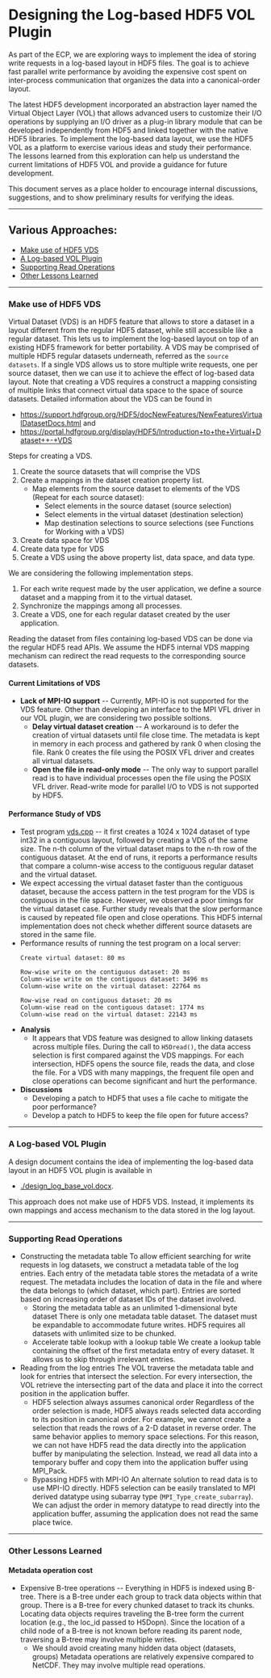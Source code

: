 # Designing the Log-based HDF5 VOL Plugin
As part of the ECP, we are exploring ways to implement the idea of storing write requests in a log-based layout in HDF5 files.
The goal is to achieve fast parallel write performance by avoiding the expensive cost spent on inter-process communication that organizes the data into a canonical-order layout.

The latest HDF5 development incorporated an abstraction layer named the Virtual Object Layer (VOL) that allows advanced users to customize their I/O operations by supplying an I/O driver as a plug-in library module that can be developed independently from HDF5 and linked together with the native HDF5 libraries.
To implement the log-based data layout, we use the HDF5 VOL as a platform to exercise various ideas and study their performance.
The lessons learned from this exploration can help us understand the current limitations of HDF5 VOL and provide a guidance for future development.

This document serves as a place holder to encourage internal discussions, suggestions, and to show preliminary results for verifying the ideas.

---

## Various Approaches:
* [Make use of HDF5 VDS](#make-use-of-hdf5-vds)
* [A Log-based VOL Plugin](#a-log-based-vol-plugin)
* [Supporting Read Operations](#supporting-read-operations)
* [Other Lessons Learned](#other-lessons-learned)

---

### Make use of HDF5 VDS

Virtual Dataset (VDS) is an HDF5 feature that allows to store a dataset in a layout different from the regular HDF5 dataset, while still accessible like a regular dataset.
This lets us to implement the log-based layout on top of an existing HDF5 framework for better portability.
A VDS may be comprised of multiple HDF5 regular datasets underneath, referred as the `source datasets`.
If a single VDS allows us to store multiple write requests, one per source dataset, then we can use it to achieve the effect of log-based data layout.
Note that creating a VDS requires a construct a mapping consisting of multiple links that connect virtual data space to the space of source datasets. Detailed information about the VDS can be found in
* https://support.hdfgroup.org/HDF5/docNewFeatures/NewFeaturesVirtualDatasetDocs.html and
* https://portal.hdfgroup.org/display/HDF5/Introduction+to+the+Virtual+Dataset++-+VDS

Steps for creating a VDS.
1. Create the source datasets that will comprise the VDS
2. Create a mappings in the dataset creation property list.
   * Map elements from the source dataset to elements of the VDS (Repeat for each source dataset):
     + Select elements in the source dataset (source selection)
     + Select elements in the virtual dataset (destination selection)
     + Map destination selections to source selections (see Functions for Working with a VDS)
3. Create data space for VDS
4. Create data type for VDS
5. Create a VDS using the above property list, data space, and data type.

We are considering the following implementation steps.
1. For each write request made by the user application, we define a source dataset and a mapping from it to the virtual dataset.
2. Synchronize the mappings among all processes.
3. Create a VDS, one for each regular dataset created by the user application.

Reading the dataset from files containing log-based VDS can be done via the regular HDF5 read APIs.
We assume the HDF5 internal VDS mapping mechanism can redirect the read requests to the corresponding source datasets.

#### Current Limitations of VDS
* **Lack of MPI-IO support** -- Currently, MPI-IO is not supported for the VDS feature.
   Other than developing an interface to the MPI VFL driver in our VOL plugin,
   we are considering two possible soltions.
  + **Delay virtual dataset creation** --
    A workaround is to defer the creation of virtual datasets until file close time.
    The metadata is kept in memory in each process and gathered by rank 0 when closing the file.
    Rank 0 creates the file using the POSIX VFL driver and creates all virtual datasets.
  + **Open the file in read-only mode** --
    The only way to support parallel read is to have individual processes open the file using the POSIX VFL driver.
    Read-write mode for parallel I/O to VDS is not supported by HDF5.

#### Performance Study of VDS
* Test program [vds.cpp](./vds.cpp) --
  it first creates a 1024 x 1024 dataset of type int32 in a contiguous layout, followed by creating a VDS of the same size.
  The n-th column of the virtual dataset maps to the n-th row of the contiguous dataset.
  At the end of runs, it reports a performance results that compare a column-wise access to the contiguous regular dataset and the virtual dataset.
* We expect accessing the virtual dataset faster than the contiguous dataset, because the access pattern in the test program for the VDS is contiguous in the file space.
  However, we observed a poor timings for the virtual dataset case.
  Further study reveals that the slow performance is caused by repeated file open and close operations.
  This HDF5 internal implementation does not check whether different source datasets are stored in the same file.
* Performance results of running the test program on a local server:
  ```
  Create virtual dataset: 80 ms

  Row-wise write on the contiguous dataset: 20 ms
  Column-wise write on the contiguous dataset: 3496 ms
  Column-wise write on the virtual dataset: 22764 ms

  Row-wise read on contiguous dataset: 20 ms
  Column-wise read on the contiguous dataset: 1774 ms
  Column-wise read on the virtual dataset: 22143 ms
  ```
* **Analysis**
  + It appears that VDS feature was designed to allow linking datasets across multiple files.
    During the call to `H5Dread()`, the data access selection is first compared against the VDS mappings.
    For each intersection, HDF5 opens the source file, reads the data, and close the file.
    For a VDS with many mappings, the frequent file open and close operations can become significant and hurt the performance.
* **Discussions**
  + Developing a patch to HDF5 that uses a file cache to mitigate the poor performance?
  + Develop a patch to HDF5 to keep the file open for future access?

---

### A Log-based VOL Plugin
A design document contains the idea of implementing the log-based data layout in an HDF5 VOL plugin is available in
* [./design_log_base_vol.docx](./design_log_base_vol.docx).

This approach does not make use of HDF5 VDS.
Instead, it implements its own mappings and access mechanism to the data stored in the log layout.

---

### Supporting Read Operations 
* Constructing the metadata table
  To allow efficient searching for write requests in log datasets, we construct a metadata table of the log entries.
  Each entry of the metadata table stores the metadata of a write request. 
  The metadata includes the location of data in the file and where the data belongs to (which dataset, which part).
  Entries are sorted based on increasing order of dataset IDs of the dataset involved.
  + Storing the metadata table as an unlimited 1-dimensional byte dataset
    There is only one metadata table dataset.
    The dataset must be expandable to accommodate future writes.
    HDF5 requires all datasets with unlimited size to be chunked.
  + Accelerate table lookup with a lookup table 
    We create a lookup table containing the offset of the first metadata entry of every dataset.
    It allows us to skip through irrelevant entries.
* Reading from the log entries 
  The VOL traverse the metadata table and look for entries that intersect the selection.
  For every intersection, the VOL retrieve the intersecting part of the data and place it into the correct position in the application buffer.
  + HDF5 selection always assumes canonical order
    Regardless of the order selection is made, HDF5 always reads selected data according to its position in canonical order.
    For example, we cannot create a selection that reads the rows of a 2-D dataset in reverse order.
    The same behavior applies to memory space selections.
    For this reason, we can not have HDF5 read the data directly into the application buffer by manipulating the selection.
    Instead, we read all data into a temporary buffer and copy them into the application buffer using MPI_Pack.
  + Bypassing HDF5 with MPI-IO
    An alternate solution to read data is to use MPI-IO directly.
    HDF5 selection can be easily translated to MPI derived datatype using subarray type (`MPI_Type_create_subarray`).
    We can adjust the order in memory datatype to read directly into the application buffer, assuming the application does not read the same place twice.
---

### Other Lessons Learned
#### Metadata operation cost
* Expensive B-tree operations --
  Everything in HDF5 is indexed using B-tree.
  There is a B-tree under each group to track data objects within that group.
  There is a B-tree for every chunked dataset to track its chunks.
  Locating data objects requires traveling the B-tree form the current location (e.g., the loc_id passed to H5Dopn).
  Since the location of a child node of a B-tree is not known before reading its parent node, traversing a B-tree may involve multiple writes.
  + We should avoid creating many hidden data object (datasets, groups)
    Metadata operations are relatively expensive compared to NetCDF.
    They may involve multiple read operations.
